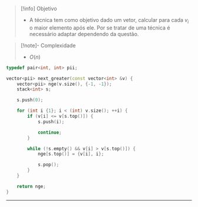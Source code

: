 > [!info] Objetivo
> - A técnica tem como objetivo dado um vetor, calcular para cada $v_i$ o maior elemento após ele. Por se tratar de uma técnica é necessário adaptar dependendo da questão.

> [!note]- Complexidade
> - $O(n)$

```cpp
typedef pair<int, int> pii;

vector<pii> next_greater(const vector<int> &v) {
    vector<pii> nge(v.size(), {-1, -1});
    stack<int> s;

    s.push(0);

    for (int i {1}; i < (int) v.size(); ++i) {
        if (v[i] <= v[s.top()]) {
            s.push(i);

            continue;
        }

        while (!s.empty() && v[i] > v[s.top()]) {
            nge[s.top()] = {v[i], i};

            s.pop();
        }
    }

    return nge;
}
```

---


